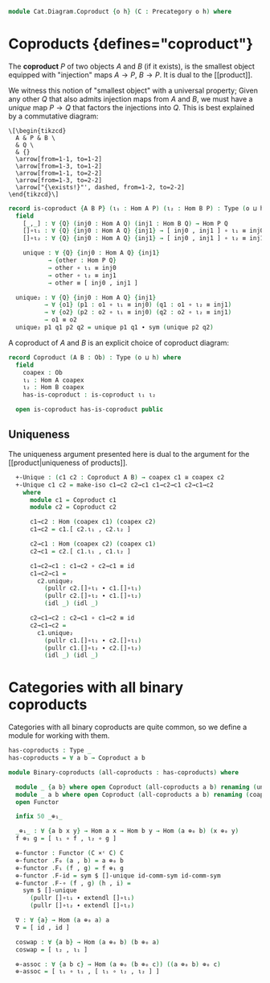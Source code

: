 <!--
```agda
open import Cat.Instances.Product
open import Cat.Prelude
```
-->

```agda
module Cat.Diagram.Coproduct {o h} (C : Precategory o h) where
```

<!--
```agda
open import Cat.Reasoning C
private variable
  A B : Ob
```
-->

# Coproducts {defines="coproduct"}

The **coproduct** $P$ of two objects $A$ and $B$ (if it exists), is the
smallest object equipped with "injection" maps $A \to P$, $B \to P$.  It
is dual to the [[product]].

We witness this notion of "smallest object" with a universal property;
Given any other $Q$ that also admits injection maps from $A$ and $B$,
we must have a _unique_ map $P \to Q$ that factors the injections into
$Q$. This is best explained by a commutative diagram:

```{.quiver}
\[\begin{tikzcd}
  A & P & B \
  & Q \
  & {}
  \arrow[from=1-1, to=1-2]
  \arrow[from=1-3, to=1-2]
  \arrow[from=1-1, to=2-2]
  \arrow[from=1-3, to=2-2]
  \arrow["{\exists!}"', dashed, from=1-2, to=2-2]
\end{tikzcd}\]
```

```agda
record is-coproduct {A B P} (ι₁ : Hom A P) (ι₂ : Hom B P) : Type (o ⊔ h) where
  field
    [_,_] : ∀ {Q} (inj0 : Hom A Q) (inj1 : Hom B Q) → Hom P Q
    []∘ι₁ : ∀ {Q} {inj0 : Hom A Q} {inj1} → [ inj0 , inj1 ] ∘ ι₁ ≡ inj0
    []∘ι₂ : ∀ {Q} {inj0 : Hom A Q} {inj1} → [ inj0 , inj1 ] ∘ ι₂ ≡ inj1

    unique : ∀ {Q} {inj0 : Hom A Q} {inj1}
           → {other : Hom P Q}
           → other ∘ ι₁ ≡ inj0
           → other ∘ ι₂ ≡ inj1
           → other ≡ [ inj0 , inj1 ]

  unique₂ : ∀ {Q} {inj0 : Hom A Q} {inj1}
          → ∀ {o1} (p1 : o1 ∘ ι₁ ≡ inj0) (q1 : o1 ∘ ι₂ ≡ inj1)
          → ∀ {o2} (p2 : o2 ∘ ι₁ ≡ inj0) (q2 : o2 ∘ ι₂ ≡ inj1)
          → o1 ≡ o2
  unique₂ p1 q1 p2 q2 = unique p1 q1 ∙ sym (unique p2 q2)
```

A coproduct of $A$ and $B$ is an explicit choice of coproduct diagram:

```agda
record Coproduct (A B : Ob) : Type (o ⊔ h) where
  field
    coapex : Ob
    ι₁ : Hom A coapex
    ι₂ : Hom B coapex
    has-is-coproduct : is-coproduct ι₁ ι₂

  open is-coproduct has-is-coproduct public
```

## Uniqueness

The uniqueness argument presented here is dual to the argument
for the [[product|uniqueness of products]].

<!--
```agda
module _ where
  open Coproduct
```
-->

```agda
  +-Unique : (c1 c2 : Coproduct A B) → coapex c1 ≅ coapex c2
  +-Unique c1 c2 = make-iso c1→c2 c2→c1 c1→c2→c1 c2→c1→c2
    where
      module c1 = Coproduct c1
      module c2 = Coproduct c2

      c1→c2 : Hom (coapex c1) (coapex c2)
      c1→c2 = c1.[ c2.ι₁ , c2.ι₂ ]

      c2→c1 : Hom (coapex c2) (coapex c1)
      c2→c1 = c2.[ c1.ι₁ , c1.ι₂ ]
```

```agda
      c1→c2→c1 : c1→c2 ∘ c2→c1 ≡ id
      c1→c2→c1 =
        c2.unique₂
          (pullr c2.[]∘ι₁ ∙ c1.[]∘ι₁)
          (pullr c2.[]∘ι₂ ∙ c1.[]∘ι₂)
          (idl _) (idl _)

      c2→c1→c2 : c2→c1 ∘ c1→c2 ≡ id
      c2→c1→c2 =
        c1.unique₂
          (pullr c1.[]∘ι₁ ∙ c2.[]∘ι₁)
          (pullr c1.[]∘ι₂ ∙ c2.[]∘ι₂)
          (idl _) (idl _)
```

# Categories with all binary coproducts

Categories with all binary coproducts are quite common, so we define
a module for working with them.

```agda
has-coproducts : Type _
has-coproducts = ∀ a b → Coproduct a b

module Binary-coproducts (all-coproducts : has-coproducts) where

  module _ {a b} where open Coproduct (all-coproducts a b) renaming (unique to []-unique) hiding (coapex) public
  module _ a b where open Coproduct (all-coproducts a b) renaming (coapex to infixr 7 _⊕₀_) using () public
  open Functor

  infix 50 _⊕₁_

  _⊕₁_ : ∀ {a b x y} → Hom a x → Hom b y → Hom (a ⊕₀ b) (x ⊕₀ y)
  f ⊕₁ g = [ ι₁ ∘ f , ι₂ ∘ g ]

  ⊕-functor : Functor (C ×ᶜ C) C
  ⊕-functor .F₀ (a , b) = a ⊕₀ b
  ⊕-functor .F₁ (f , g) = f ⊕₁ g
  ⊕-functor .F-id = sym $ []-unique id-comm-sym id-comm-sym
  ⊕-functor .F-∘ (f , g) (h , i) =
    sym $ []-unique
      (pullr []∘ι₁ ∙ extendl []∘ι₁)
      (pullr []∘ι₂ ∙ extendl []∘ι₂)

  ∇ : ∀ {a} → Hom (a ⊕₀ a) a
  ∇ = [ id , id ]

  coswap : ∀ {a b} → Hom (a ⊕₀ b) (b ⊕₀ a)
  coswap = [ ι₂ , ι₁ ]

  ⊕-assoc : ∀ {a b c} → Hom (a ⊕₀ (b ⊕₀ c)) ((a ⊕₀ b) ⊕₀ c)
  ⊕-assoc = [ ι₁ ∘ ι₁ , [ ι₁ ∘ ι₂ , ι₂ ] ]
```

<!--
```agda
  ∇-natural : is-natural-transformation (⊕-functor F∘ Cat⟨ Id , Id ⟩) Id λ _ → ∇
  ∇-natural x y f = unique₂
    (pullr []∘ι₁ ∙ cancell []∘ι₁) (pullr []∘ι₂ ∙ cancell []∘ι₂)
    (cancelr []∘ι₁) (cancelr []∘ι₂)

  ∇-coswap : ∀ {a} → ∇ ∘ coswap ≡ ∇ {a}
  ∇-coswap = []-unique (pullr []∘ι₁ ∙ []∘ι₂) (pullr []∘ι₂ ∙ []∘ι₁)

  ∇-assoc : ∀ {a} → ∇ {a} ∘ (∇ {a} ⊕₁ id) ∘ ⊕-assoc ≡ ∇ ∘ (id ⊕₁ ∇)
  ∇-assoc = unique₂
    (pullr (pullr []∘ι₁) ∙ (refl⟩∘⟨ pulll []∘ι₁) ∙ pulll (pulll []∘ι₁) ∙ pullr []∘ι₁)
    (pullr (pullr []∘ι₂) ∙ []-unique
      (pullr (pullr []∘ι₁) ∙ extend-inner []∘ι₁ ∙ cancell []∘ι₁ ∙ []∘ι₂)
      (pullr (pullr []∘ι₂) ∙ (refl⟩∘⟨ []∘ι₂) ∙ cancell []∘ι₂))
    (pullr []∘ι₁ ∙ pulll []∘ι₁)
    (pullr []∘ι₂ ∙ cancell []∘ι₂)
```
-->

